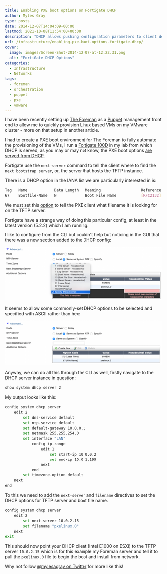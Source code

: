 ```yaml
---
title: Enabling PXE boot options on Fortigate DHCP
author: Myles Gray
type: posts
date: 2014-12-07T14:04:09+00:00
lastmod: 2021-10-08T11:54:00+00:00
description: "DHCP allows pushing configuration parameters to client devices, we will look at how to enable PXE boot options on FortiGate DHCP servers."
url: /infrastructure/enabling-pxe-boot-options-fortigate-dhcp/
cover:
  image: images/Screen-Shot-2014-12-07-at-12.22.31.png
  alt: "FortiGate DHCP Options"
categories:
  - Infrastructure
  - Networks
tags:
  - foreman
  - orchestration
  - puppet
  - pxe
  - vmware
---
```


I have been recently setting up [The Foreman][1] as a [Puppet][2] management front end to allow me to quickly provision Linux based VMs on my VMware cluster - more on that setup in another article.

I had to create a PXE boot environment for The Foreman to fully automate the provisioning of the VMs, I run a [Fortigate 100D][3] in my lab from which DHCP is served, as you may or may not know, the PXE boot options [are served from DHCP][4].

Fortigate use the `next-server` command to tell the client where to find the `next bootstrap server`, or, the server that hosts the TFTP instance.

There is a DHCP option in the IANA list we are particularly interested in is:

```sh
Tag   Name            Data Length   Meaning                  Reference
67    Bootfile-Name   N             Boot File Name           [RFC2132]
```

We must set this [option][5] to tell the PXE client what filename it is looking for on the TFTP server.

Fortigate have a strange way of doing this particular config, at least in the latest version (5.2.2) which I am running.

I like to configure from the CLI but couldn't help but noticing in the GUI that there was a new section added to the DHCP config:

![Fortigate DHCP Options][6]

It seems to allow some commonly-set DHCP options to be selected and specified with ASCII rather than hex:

![PXE boot file name][7]

Anyway, we can do all this through the CLI as well, firstly navigate to the DHCP server instance in question:

```sh
show system dhcp server 2
```

My output looks like this:

```sh
config system dhcp server
    edit 2
        set dns-service default
        set ntp-service default
        set default-gateway 10.0.0.1
        set netmask 255.255.254.0
        set interface "LAN"
            config ip-range
                edit 1
                    set start-ip 10.0.0.2
                    set end-ip 10.0.1.199
                next
            end
        set timezone-option default
    next
end
```

To this we need to add the `next-server` and `filename` directives to set the DHCP options for TFTP server and boot file name.

```sh
config system dhcp server
    edit 2
        set next-server 10.0.2.15
        set filename "pxelinux.0"
    next
exit
```

This should now point your DHCP client (Intel E1000 on ESXi) to the TFTP server `10.0.2.15` which is for this example my Foreman server and tell it to pull the `pxelinux.0` file to begin the boot and install from network.

Why not follow [@mylesagray on Twitter][8] for more like this!

 [1]: http://theforeman.org
 [2]: http://puppetlabs.com/
 [3]: http://www.fortinet.com/sites/default/files/productdatasheets/FortiGate-100D.pdf
 [4]: http://www.iana.org/assignments/bootp-dhcp-parameters/bootp-dhcp-parameters.xhtml#options
 [5]: https://www.ietf.org/rfc/rfc2132.txt
 [6]: images/Screen-Shot-2014-12-07-at-12.22.31.png
 [7]: images/Screen-Shot-2014-12-07-at-12.21.48.png
 [8]: https://twitter.com/mylesagray
